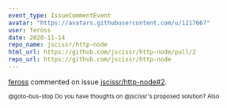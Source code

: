 ```yaml
---
event_type: IssueCommentEvent
avatar: "https://avatars.githubusercontent.com/u/121766?"
user: feross
date: 2020-11-14
repo_name: jscissr/http-node
html_url: https://github.com/jscissr/http-node/pull/2
repo_url: https://github.com/jscissr/http-node
---
```


<a href='https://github.com/feross' target='_blank'>feross</a> commented on issue <a href='https://github.com/jscissr/http-node/pull/2' target='_blank'>jscissr/http-node#2</a>.

<small>@goto-bus-stop Do you have thoughts on @jscissr's proposed solution? Also 